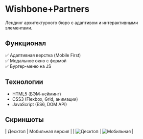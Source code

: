 # Wishbone+Partners

Лендинг архитектурного бюро с адаптивом и интерактивными элементами.

## Функционал
✅ Адаптивная верстка (Mobile First)  
✅ Модальное окно с формой  
✅ Бургер-меню на JS  

## Технологии
- HTML5 (БЭМ-нейминг)
- CSS3 (Flexbox, Grid, анимации)
- JavaScript (ES6, DOM API)

## Скриншоты
| Десктоп | Мобильная версия |
| ![Десктоп](![image](https://github.com/user-attachments/assets/db8901d7-9dce-4a93-b564-fa8665d24926)
) | ![Мобильная](![image](https://github.com/user-attachments/assets/c2761f67-98c8-49bd-820b-e32aaaf8bb26)
) |

